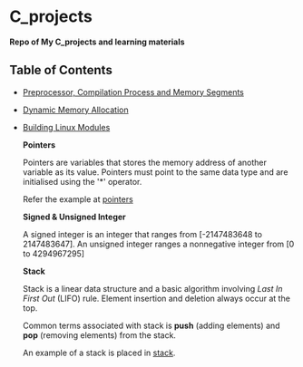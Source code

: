 # C_projects

**Repo of My C_projects and learning materials**
 

## Table of Contents
- [Preprocessor, Compilation Process and Memory Segments](https://github.com/ijulipan/C_projects/blob/main/learn/c_concepts/preprocessor_macro/README.md)
- [Dynamic Memory Allocation](https://github.com/ijulipan/C_projects/blob/main/learn/c_concepts/dynamic_mem_alloc/README.md)
- [Building Linux Modules](https://github.com/ijulipan/C_projects/blob/main/linux_driver_development/char_device/hello_world/README.md)

  **Pointers**

  Pointers are variables that stores the memory address of another variable as its value. Pointers must point to the same data type and are initialised using the '*' operator.
  
   Refer the example at [pointers](https://github.com/ijulipan/C_projects/blob/main/learn/c_concepts/pointer/pointer.c)

  **Signed & Unsigned Integer**
  
  A signed integer is an integer that ranges from [-2147483648 to 2147483647]. An unsigned integer ranges a nonnegative integer from [0 to 4294967295]

  **Stack**
  
  Stack is a linear data structure and a basic algorithm involving _Last In First Out_ (LIFO) rule. Element insertion and deletion always occur at the top. 

  Common terms associated with stack is **push** (adding elements) and **pop** (removing elements) from the stack.

  An example of a stack is placed in [stack](https://github.com/ijulipan/C_projects/blob/main/learn/c_concepts/stack.c).
